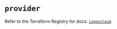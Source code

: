 # `provider`

Refer to the Terraform Registry for docs: [`ionoscloud`](https://registry.terraform.io/providers/ionos-cloud/ionoscloud/6.6.1/docs).
